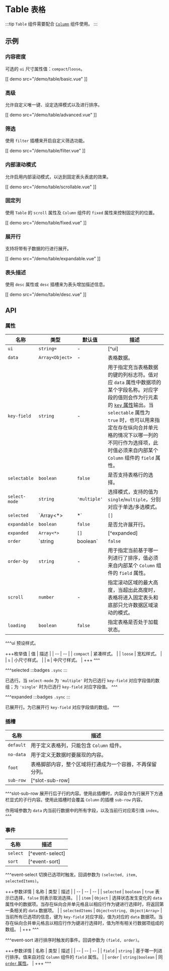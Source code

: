 # Table <small>表格</small>

:::tip
`Table` 组件需要配合 [`Column`](./column) 组件使用。
:::

## 示例

### 内容密度

可选的 `ui` 尺寸属性值：`compact`/`loose`。

[[ demo src="/demo/table/basic.vue" ]]

### 高级

允许自定义唯一键、设定选择模式以及进行排序。

[[ demo src="/demo/table/advanced.vue" ]]

### 筛选

使用 `filter` 插槽来开启自定义筛选功能。

[[ demo src="/demo/table/filter.vue" ]]

### 内部滚动模式

允许启用内部滚动模式，以达到固定表头表底的效果。

[[ demo src="/demo/table/scrollable.vue" ]]

### 固定列

使用 `Table` 的 `scroll` 属性及 `Column` 组件的 `fixed` 属性来控制固定列的位置。

[[ demo src="/demo/table/fixed.vue" ]]

### 展开行

支持将带有子数据的行进行展开。

[[ demo src="/demo/table/expandable.vue" ]]

### 表头描述

使用 `desc` 属性或 `desc` 插槽来为表头增加描述信息。

[[ demo src="/demo/table/desc.vue" ]]

## API

### 属性

| 名称 | 类型 | 默认值 | 描述 |
| -- | -- | -- | -- |
| `ui` | `string=` | - | [^ui] |
| `data` | `Array<Object>` | - | 表格数据。 |
| `key-field` | `string` | - | 用于指定充当表格数据的键的列标志符。值对应 `data` 属性中数据项的某个字段名称。对应字段的值则会作为行元素的 [`key` 属性](https://cn.vuejs.org/v2/guide/list.html#key)输出。当 `selectable` 属性为 `true` 时，也可以用来指定在存在纵向合并单元格的情况下以哪一列的不同行作为选择项，此时值必须来自内部某个 `Column` 组件的 `field` 属性。 |
| `selectable` | `boolean` | `false` | 是否支持表格行的选择。 |
| `select-mode` | `string` | `'multiple'` | 选择模式，支持的值为 `single`/`multiple`，分别对应于单选/多选模式。 |
| `selected` | `Array<*>|*` | `[]` | [^selected] |
| `expandable` | `boolean` | `false` | 是否允许展开行。 |
| `expanded` | `Array<*>` | `[]` | [^expanded] |
| `order` | `string|boolean` | `false` | 排序顺序。为 `false` 时表示无序，为字符串值 `'asc'`/`'desc'` 时分别为升序/降序。 |
| `order-by` | `string` | - | 用于指定当前基于哪一列进行了排序，值必须来自内部某个 `Column` 组件的 `field` 属性。 |
| `scroll` | `number` | - | 指定滚动区域的最大高度，当超出此高度时，表格将进入固定表头和底部只允许数据区域滚动的模式。 |
| `loading` | `boolean` | `false` | 指定表格是否处于加载状态。 |

^^^ui
预设样式。

+++枚举值
| 值 | 描述 |
| -- | -- |
| `compact` | 紧凑样式。 |
| `loose` | 宽松样式。 |
| `s` | 小尺寸样式。 |
| `m` | 中尺寸样式。 |
+++
^^^

^^^selected
:::badges
`.sync`
:::

已选行。当 `select-mode` 为 `'multiple'` 时为已选行 `key-field` 对应字段值的数组；为 `'single'` 时为已选行 `key-field` 对应字段值。
^^^

^^^expanded
:::badges
`.sync`
:::

已展开行。为已展开行 `key-field` 对应字段值的数组。
^^^

### 插槽

| 名称 | 描述 |
| -- | -- |
| `default` | 用于定义表格列，只能包含 `Column` 组件。 |
| `no-data` | 用于定义无数据时要展现的内容。 |
| `foot` | 表格脚部内容，整个区域将打通成为一个容器，不再保留分列。 |
| `sub-row` | [^slot-sub-row] |

^^^slot-sub-row
展开行后子行的内容。使用此插槽时，内容会作为行展开下方通栏显式的子行内容。使用此插槽时会覆盖 `Column` 的插槽 `sub-row` 内容。

作用域参数为 `data` 内当前行数据中的所有字段，以及当前行对应索引值 `index`。
^^^

### 事件

| 名称 | 描述 |
| -- | -- |
| `select` | [^event-select] |
| `sort` | [^event-sort] |

^^^event-select
切换已选项时触发。回调参数为 `(selected, item, selectedItems)`。

+++参数详情
| 名称 | 类型 | 描述 |
| -- | -- | -- |
| `selected` | `boolean` | `true` 表示已选择，`false` 则表示取消选择。 |
| `item` | `Object` | 选择状态发生变化的 `data` 属性中的数据项。当存在纵向合并单元格且以相应行作为键进行选择时，将返回第一条相关的 `data` 数据项。 |
| `selectedItems` | `Object<string, Object|Array>` | 当前所有已选项的信息，键为 `key-field` 对应字段，值为对应的 `data` 数据项。当存在纵向合并单元格且以相应行作为键进行选择时，值为所有相关行数据项组成的数组。 |
+++
^^^

^^^event-sort
进行排序时触发的事件。回调参数为 `(field, order)`。

+++参数详情
| 名称 | 类型 | 描述 |
| -- | -- | -- |
| `field` | `string` | 基于哪一列进行排序。值来自对应 `Column` 组件的 `field` 属性。 |
| `order` | `string|boolean` | 同 [`order` 属性](#属性)。 |
+++
^^^
